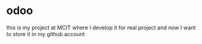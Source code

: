 # odoo
this is my project at MCIT where I develop it for real project and now I want to store it in my github account
